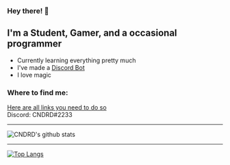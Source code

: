 ### Hey there! 👋  

## I'm a Student, Gamer, and a occasional programmer  
- Currently learning everything pretty much  
- I've made a [Discord Bot](https://github.com/CNDRD/Bruce)  
- I love magic  

### Where to find me:  
[Here are all links you need to do so](https://cndrd.github.io/)  
Discord: CNDRD#2233

---

![CNDRD's github stats](https://github-readme-stats.vercel.app/api?username=CNDRD&show_icons=true&hide=contribs,issues)  

---

[![Top Langs](https://github-readme-stats.vercel.app/api/top-langs/?username=CNDRD&layout=compact)](https://github.com/anuraghazra/github-readme-stats)  
